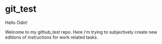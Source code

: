 # git_test

Hello Odin!

Welcome to my github_test repo. Here i'm trying to subjectively create new editions of instructions for work related tasks.
